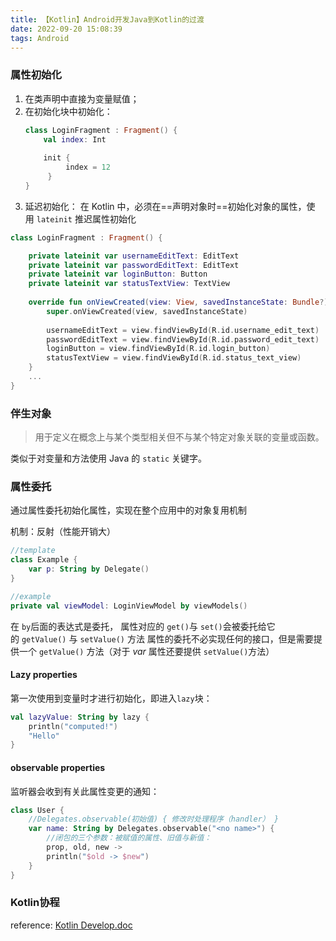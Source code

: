 ```yaml
---
title: 【Kotlin】Android开发Java到Kotlin的过渡
date: 2022-09-20 15:08:39
tags: Android
---
```

### 属性初始化
1. 在类声明中直接为变量赋值；
2. 在初始化块中初始化：
	```kotlin
	class LoginFragment : Fragment() {
	    val index: Int   
	     
	    init {       
		     index = 12   
	     }
	}
	```
3. 延迟初始化：
	在 Kotlin 中，必须在==声明对象时==初始化对象的属性，使用 `lateinit` 推迟属性初始化
```kotlin
class LoginFragment : Fragment() { 

	private lateinit var usernameEditText: EditText    
	private lateinit var passwordEditText: EditText    
	private lateinit var loginButton: Button    
	private lateinit var statusTextView: TextView   
	 
	override fun onViewCreated(view: View, savedInstanceState: Bundle?) {    
		super.onViewCreated(view, savedInstanceState)      
		  
		usernameEditText = view.findViewById(R.id.username_edit_text)       
		passwordEditText = view.findViewById(R.id.password_edit_text)        
		loginButton = view.findViewById(R.id.login_button)        
		statusTextView = view.findViewById(R.id.status_text_view)    
	}    
	...
}
```
### 伴生对象
> 用于定义在概念上与某个类型相关但不与某个特定对象关联的变量或函数。

类似于对变量和方法使用 Java 的 `static` 关键字。

### 属性委托

通过属性委托初始化属性，实现在整个应用中的对象复用机制

机制：反射（性能开销大）

```kotlin
//template
class Example {
    var p: String by Delegate()
}

//example
private val viewModel: LoginViewModel by viewModels()
```
在 `by`后面的表达式是委托， 属性对应的 `get()`与 `set()`会被委托给它的 `getValue()` 与 `setValue()` 方法
属性的委托不必实现任何的接口，但是需要提供一个 `getValue()` 方法（对于 _var_ 属性还要提供 `setValue()`方法）

#### Lazy properties
第一次使用到变量时才进行初始化，即进入`lazy`块：
```kotlin
val lazyValue: String by lazy {
    println("computed!")
    "Hello"
}
```

#### observable properties
监听器会收到有关此属性变更的通知：
```kotlin
class User {
	//Delegates.observable(初始值) { 修改时处理程序（handler） }
    var name: String by Delegates.observable("<no name>") {
	    //闭包的三个参数：被赋值的属性、旧值与新值：
        prop, old, new ->
        println("$old -> $new")
    }
}
```

### Kotlin协程

reference: [Kotlin Develop.doc](https://www.kotlincn.net/docs/reference/android-overview.html)
